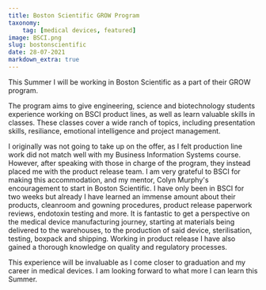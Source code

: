 ```yaml
---
title: Boston Scientific GROW Program
taxonomy:
    tag: [medical devices, featured]
image: BSCI.png
slug: bostonscientific
date: 28-07-2021
markdown_extra: true
---
```


This Summer I will be working in Boston Scientific as a part of their GROW program.

The program aims to give engineering, science and biotechnology students experience working on BSCI product lines, as well as learn valuable skills in classes.
These classes cover a wide ranch of topics, including presentation skills, resiliance, emotional intelligence and project management.

I originally was not going to take up on the offer, as I felt production line work did not match well with my Business Information Systems course. However, after speaking with those in charge of the program, they instead placed me with the product release team. I am very grateful to BSCI for making this accommodation, and my mentor, Colyn Murphy's encouragement to start in Boston Scientific.
I have only been in BSCI for two weeks but already I have learned an immense amount about their products, cleanroom and gowning procedures, product release paperwork reviews, endotoxin testing and more. It is fantastic to get a perspective on the medical device manufacturing journey, starting at materials being delivered to the warehouses, to the production of said device, sterilisation, testing, boxpack and shipping. Working in product release I have also gained a thorough knowledge on quality and regulatory processes. 

This experience will be invaluable as I come closer to graduation and my career in medical devices. I am looking forward to what more I can learn this Summer.
